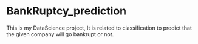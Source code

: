 # BankRuptcy_prediction

This is my DataScience project, It is related to classification to predict that the given company will go bankrupt or not.
